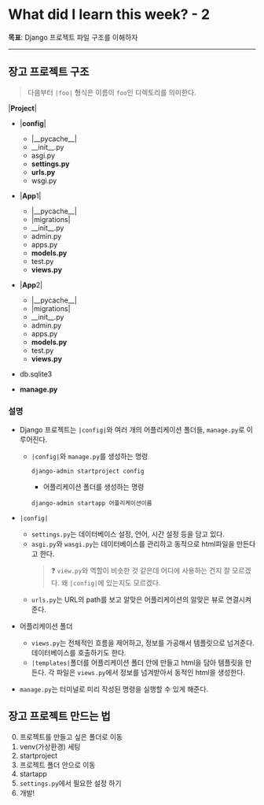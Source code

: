 # What did I learn this week? - 2

**목표**: Django 프로젝트 파일 구조를 이해하자

---

## 장고 프로젝트 구조

> 다음부터 `|foo|` 형식은 이름이 `foo`인 디렉토리를 의미한다.

|**Project**|

- |**config**|

  - |\_\_pycache\_\_|
  - \_\_init\_\_.py
  - asgi.py
  - **settings.py**
  - **urls.py**
  - wsgi.py

- |**App**1|

  - |\_\_pycache\_\_|
  - |migrations|
  - \_\_init\_\_.py
  - admin.py
  - apps.py
  - **models.py**
  - test.py
  - **views.py**

- |**App**2|
  - |\_\_pycache\_\_|
  - |migrations|
  - \_\_init\_\_.py
  - admin.py
  - apps.py
  - **models.py**
  - test.py
  - **views.py**
- db.sqlite3
- **manage.py**

### 설명

- Django 프로젝트는 `|config|`와 여러 개의 어플리케이션 폴더들, `manage.py`로 이루어진다.

  - `|config|`와 `manage.py`를 생성하는 명령
    ```
    django-admin startproject config
    ```
    - 어플리케이션 폴더를 생성하는 명령
    ```
    django-admin startapp 어플리케이션이름
    ```

- `|config|`

  - `settings.py`는 데이터베이스 설정, 언어, 시간 설정 등을 담고 있다.
  - `asgi.py`와 `wasgi.py`는 데이터베이스를 관리하고 동적으로 html파일을 만든다고 한다.
    > ❓ `view.py`와 역할이 비슷한 것 같은데 어디에 사용하는 건지 잘 모르겠다.
    > 왜 `|config|`에 있는지도 모르겠다.
  - `urls.py`는 URL의 path를 보고 알맞은 어플리케이션의 알맞은 뷰로 연결시켜준다.

- 어플리케이션 폴더

  - `views.py`는 전체적인 흐름을 제어하고, 정보를 가공해서 템플릿으로 넘겨준다. 데이터베이스를 호출하기도 한다.
  - `|templates|`폴더를 어플리케이션 폴더 안에 만들고 html을 담아 템플릿을 만든다. 각 파일은 `views.py`에서 정보를 넘겨받아서 동적인 html을 생성한다.

- `manage.py`는 터미널로 미리 작성된 명령을 실행할 수 있게 해준다.

## 장고 프로젝트 만드는 법

0. 프로젝트를 만들고 싶은 폴더로 이동
1. venv(가상환경) 세팅
2. startproject
3. 프로젝트 폴더 안으로 이동
4. startapp
5. `settings.py`에서 필요한 설정 하기
6. 개발!
